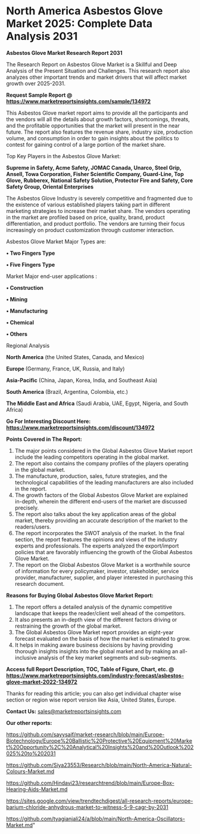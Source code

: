 # North America Asbestos Glove Market 2025: Complete Data Analysis 2031

<strong>Asbestos Glove Market Research Report 2031</strong>

The Research Report on Asbestos Glove Market is a Skillful and Deep Analysis of the Present Situation and Challenges. This research report also analyzes other important trends and market drivers that will affect market growth over 2025-2031.

<strong>Request Sample Report @ <a href=https://www.marketreportsinsights.com/sample/134972>https://www.marketreportsinsights.com/sample/134972</a></strong>

This Asbestos Glove market report aims to provide all the participants and the vendors will all the details about growth factors, shortcomings, threats, and the profitable opportunities that the market will present in the near future. The report also features the revenue share, industry size, production volume, and consumption in order to gain insights about the politics to contest for gaining control of a large portion of the market share.

Top Key Players in the Asbestos Glove Market:

<strong>Supreme in Safety, Acme Safety, JOMAC Canada, Unarco, Steel Grip, Ansell, Towa Corporation, Fisher Scientific Company, Guard-Line, Top Glove, Rubberex, National Safety Solution, Protector Fire and Safety, Core Safety Group, Oriental Enterprises</strong>

The Asbestos Glove Industry is severely competitive and fragmented due to the existence of various established players taking part in different marketing strategies to increase their market share. The vendors operating in the market are profiled based on price, quality, brand, product differentiation, and product portfolio. The vendors are turning their focus increasingly on product customization through customer interaction.

Asbestos Glove Market Major Types are:

<strong>• Two Fingers Type

• Five Fingers Type</strong>

Market Major end-user applications :

<strong>• Construction

• Mining

• Manufacturing

• Chemical

• Others</strong>

Regional Analysis

</u><strong><b>North America</b></strong> (the United States, Canada, and Mexico)

<strong><b>Europe </b></strong>(Germany, France, UK, Russia, and Italy)

<strong><b>Asia-Pacific</b></strong> (China, Japan, Korea, India, and Southeast Asia)

<strong><b>South America</b></strong> (Brazil, Argentina, Colombia, etc.)

<strong><b>The Middle East and Africa</b></strong> (Saudi Arabia, UAE, Egypt, Nigeria, and South Africa)

<strong>Go For Interesting Discount Here: <a href=https://www.marketreportsinsights.com/discount/134972>https://www.marketreportsinsights.com/discount/134972</a></strong>

<strong>Points Covered in The Report:</strong>
<ol>
  <li>The major points considered in the Global Asbestos Glove Market report include the leading competitors operating in the global market.</li>
  <li>The report also contains the company profiles of the players operating in the global market.</li>
  <li>The manufacture, production, sales, future strategies, and the technological capabilities of the leading manufacturers are also included in the report.</li>
  <li>The growth factors of the Global Asbestos Glove Market are explained in-depth, wherein the different end-users of the market are discussed precisely.</li>
  <li>The report also talks about the key application areas of the global market, thereby providing an accurate description of the market to the readers/users.</li>
  <li>The report incorporates the SWOT analysis of the market. In the final section, the report features the opinions and views of the industry experts and professionals. The experts analyzed the export/import policies that are favorably influencing the growth of the Global Asbestos Glove Market.</li>
  <li>The report on the Global Asbestos Glove Market is a worthwhile source of information for every policymaker, investor, stakeholder, service provider, manufacturer, supplier, and player interested in purchasing this research document.</li>
</ol>
<strong>Reasons for Buying Global Asbestos Glove Market Report:</strong>

<ol>
  <li>The report offers a detailed analysis of the dynamic competitive landscape that keeps the reader/client well ahead of the competitors.</li>
  <li>It also presents an in-depth view of the different factors driving or restraining the growth of the global market.</li>
  <li>The Global Asbestos Glove Market report provides an eight-year forecast evaluated on the basis of how the market is estimated to grow.</li>
  <li>It helps in making aware business decisions by having providing thorough insights insights into the global market and by making an all-inclusive analysis of the key market segments and sub-segments.</li>
</ol>
<strong>Access full Report Description, TOC, Table of Figure, Chart, etc. @ <a href=https://www.marketreportsinsights.com/industry-forecast/asbestos-glove-market-2022-134972>https://www.marketreportsinsights.com/industry-forecast/asbestos-glove-market-2022-134972</a></strong>


Thanks for reading this article; you can also get individual chapter wise section or region wise report version like Asia, United States, Europe.

<strong>Contact Us:</strong>
sales@marketreportsinsights.com

<strong>Our other reports:</strong>

<a href=https://github.com/sayysaif/market-research/blob/main/Europe-Biotechnology/Europe%20Ballistic%20Protective%20Equipment%20Market%20Opportunity%2C%20Analytical%20Insights%20and%20Outlook%202025%20to%202031>https://github.com/sayysaif/market-research/blob/main/Europe-Biotechnology/Europe%20Ballistic%20Protective%20Equipment%20Market%20Opportunity%2C%20Analytical%20Insights%20and%20Outlook%202025%20to%202031</a>

<a href=https://github.com/Siya23553/Research/blob/main/North-America-Natural-Colours-Market.md>https://github.com/Siya23553/Research/blob/main/North-America-Natural-Colours-Market.md</a>

<a href=https://github.com/Hindavi23/researchtrend/blob/main/Europe-Box-Hearing-Aids-Market.md>https://github.com/Hindavi23/researchtrend/blob/main/Europe-Box-Hearing-Aids-Market.md</a>

<a href=https://sites.google.com/view/trendtechdigest/all-research-reports/europe-barium-chloride-anhydrous-market-to-witness-5-9-cagr-by-2031>https://sites.google.com/view/trendtechdigest/all-research-reports/europe-barium-chloride-anhydrous-market-to-witness-5-9-cagr-by-2031</a>

<a href=https://github.com/tyagianjali24/a/blob/main/North-America-Oscillators-Market.md>https://github.com/tyagianjali24/a/blob/main/North-America-Oscillators-Market.md</a>"
